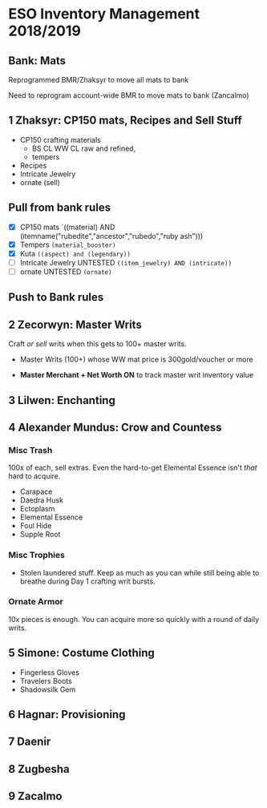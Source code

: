 # ESO Inventory Management 2018/2019

## Bank: Mats

Reprogrammed BMR/Zhaksyr to move all mats to bank

Need to reprogram account-wide BMR to move mats to bank (Zancalmo)

## 1 Zhaksyr: CP150 mats, Recipes and Sell Stuff

- CP150 crafting materials
	- BS CL WW CL raw and refined,
	- tempers
- Recipes
- Intricate Jewelry
- ornate (sell)

## Pull from bank  rules

- [x] CP150 mats
	`((material) AND (itemname("rubedite","ancestor","rubedo","ruby ash")))
- [x] Tempers
	`(material_booster)`
- [x] Kuta
	`((aspect) and (legendary))`
- [ ] Intricate Jewelry UNTESTED
	`((item_jewelry) AND (intricate))`
- [ ] ornate UNTESTED
	`(ornate)`

## Push to Bank rules


## 2 Zecorwyn: Master Writs

Craft _or sell_ writs when this gets to 100+ master writs.

- Master Writs (100+) whose WW mat price is 300gold/voucher or more

- **Master Merchant + Net Worth ON** to track master writ inventory value

## 3 Lilwen: Enchanting

## 4 Alexander Mundus: Crow and Countess

### Misc Trash

100x of each, sell extras. Even the hard-to-get Elemental Essence isn't _that_ hard to acquire.

- Carapace
- Daedra Husk
- Ectoplasm
- Elemental Essence
- Foul Hide
- Supple Root

### Misc Trophies

- Stolen laundered stuff. Keep as much as you can while still being able to breathe during Day 1 crafting writ bursts.

### Ornate Armor

10x pieces is enough. You can acquire more so quickly with a round of daily writs.

## 5 Simone: Costume Clothing

- Fingerless Gloves
- Travelers Boots
- Shadowsilk Gem


## 6 Hagnar: Provisioning

## 7 Daenir

## 8 Zugbesha

## 9 Zacalmo
